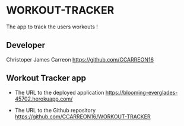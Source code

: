 # WORKOUT-TRACKER
The app to track the users workouts !

## Developer
Christoper James Carreon
https://github.com/CCARREON16



## Workout Tracker app 



* The URL to the deployed application
https://blooming-everglades-45702.herokuapp.com/

* The URL to the Github repository
https://github.com/CCARREON16/WORKOUT-TRACKER
